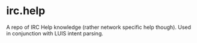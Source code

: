 # irc.help
A repo of IRC Help knowledge (rather network specific help though). Used in conjunction with LUIS intent parsing.
